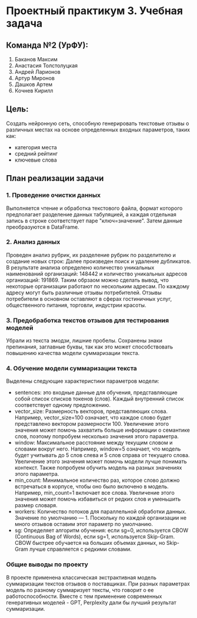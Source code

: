 # Проектный практикум 3. Учебная задача

## Команда №2 (УрФУ):
1. Баканов Максим
2. Анастасия Толстолуцкая
3. Андрей Ларионов
4. Артур Миронов
5. Дашков Артем
6. Кочнев Кирилл

## Цель:

Создать нейронную сеть, способную генерировать текстовые отзывы о различных местах на основе определенных входных параметров, таких как:
- категория места
- средний рейтинг 
- ключевые слова

## План реализации задачи

### 1. Проведение очистки данных
Выполняется чтение и обработка текстового файла, формат которого предполагает разделение данных табуляцией, 
а каждая отдельная запись в строке соответствует паре "ключ=значение". 
Затем данные преобразуются в DataFrame.
 
### 2. Анализ данных

Проведен анализ рубрик, их разделение рубрик по разделителю и создание новых строк:
Далее произведен поиск и удаление дубликатов.
В результате анализа определено количество уникальных наименований организаций: 148442 и количество уникальных адресов организаций: 191869. 
Таким обрзаом можно сделать вывод, что некоторые организации работают по нескольким адресам. По каждому адресу могут быть различные отзывы потребителей.
Отзывы потребители в основном оставляют в сферах гостиничных услуг, общественного питания, торговли, индустрии красоты.

### 3. Предобработка текстов отзывов для тестирования моделей

Убрали из текста эмодзи, лишние пробелы. 
Сохранены знаки препинания, заглавные буквы, так как это может способствовать повышению качества модели суммаризации текста.

### 4. Обучение модели суммаризации текста

Выделены следующие характеристики параметров модели:
- sentences: это входные данные для обучения, представляющие собой список списков токенов (слов). Каждый внутренний список соответствует одному предложению.
- vector_size: Размерность векторов, представляющих слова. Например, vector_size=100 означает, что каждое слово будет представлено вектором размерности 100. Увеличение этого значения может помочь захватить больше информации о семантике слов, поэтому попробуем несколько значения этого параметра.
- window: Максимальное расстояние между текущим словом и словами вокруг него. Например, window=5 означает, что модель будет учитывать до 5 слов слева и 5 слов справа от текущего слова. Увеличение этого значения может помочь модели лучше понимать контекст. Также попробуем обучить модель на разных значениях этого параметра.
- min_count: Минимальное количество раз, которое слово должно встречаться в корпусе, чтобы оно было включено в модель. Например, min_count=1 включает все слова. Увеличение этого значения может помочь избавиться от редких слов и уменьшить размер словаря.
- workers: Количество потоков для параллельной обработки данных. Значение по умолчанию — 1. Поскольку по каждой организации не много отзывов оставим этот параметр по умолчанию.
- sg: Определяет алгоритм обучения: если sg=0, используется CBOW (Continuous Bag of Words), если sg=1, используется Skip-Gram. CBOW быстрее обучается на больших объемах данных, но Skip-Gram лучше справляется с редкими словами.

### Общие выводы по проекту

В проекте применена классическая экстрактивная модель суммаризации текстов отзывов о поставщиках.
При разных параметрах модель по разному суммаризует тексты, что говорит о ее работоспособности.
Вместе с тем применение современных генеративных моделей - GPT, Perplexity дали бы лучший результат суммаризации.